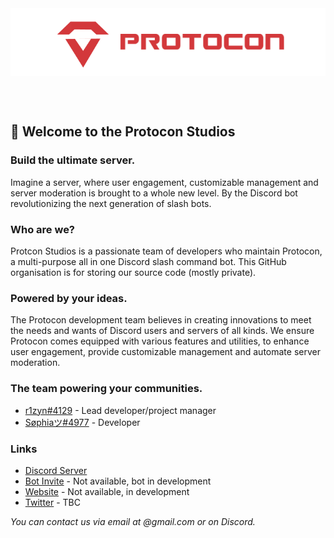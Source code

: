 <br />
<br />
<p align="center">
    <a href="https://github.com/OfficialProtocon">
        <img src="https://github.com/OfficialProtocon/.github/blob/main/profile/banner.png" alt="Protocon banner" align="center" />
    </a>
</p>

<br />
<br />

## 👋 Welcome to the Protocon Studios
### Build the ultimate server.
Imagine a server, where user engagement, customizable management and server moderation is brought to a whole new level. By the Discord bot revolutionizing the next generation of slash bots.

### Who are we?
Protcon Studios is a passionate team of developers who maintain Protocon, a multi-purpose all in one Discord slash command bot. This GitHub organisation is for storing our source code (mostly private).

### Powered by your ideas.
The Protocon development team believes in creating innovations to meet the needs and wants of Discord users and servers of all kinds. We ensure Protocon comes equipped with various features and utilities, to enhance user engagement, provide customizable management and automate server moderation. 

### The team powering your communities.
* [r1zyn#4129](https://github.com/r1zyn) - Lead developer/project manager
* [Søphiaツ#4977](https://github.com/Monsophia) - Developer

### Links
* [Discord Server](https://discord.gg/XXbXURg9zY)
* [Bot Invite]() - Not available, bot in development
* [Website]() - Not available, in development
* [Twitter]() - TBC

*You can contact us via email at <email>@gmail.com or on Discord.*
